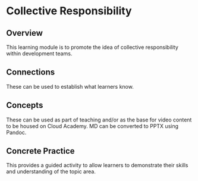 # Collective Responsibility

## Overview

This learning module is to promote the idea of collective responsibility within development teams.

## Connections

These can be used to establish what learners know.

## Concepts

These can be used as part of teaching and/or as the base for video content to be housed on Cloud Academy.  MD can be converted to PPTX using Pandoc.

## Concrete Practice

This provides a guided activity to allow learners to demonstrate their skills and understanding of the topic area.
